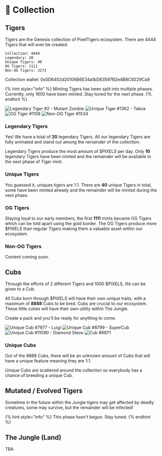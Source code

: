 # 🐯 Collection

## Tigers

Tigers are the Genesis collection of PixelTigers ecosystem. There are 4444 Tigers that will ever be created.&#x20;

`Collection: 4444`\
`Legendary: 20`\
`Unique Tigers: 40`\
`OG Tigers: 1111`\
`Non-OG Tigers: 3273`

Collection wallet: 0x0D6402d20106B6E34a1bD63597B2e4B8C9229Ca9

{% hint style="info" %}
Minting Tigers has been split into multiple phases. Currently, only 1600 have been minted. Stay tuned for the next phase.&#x20;
{% endhint %}

![Legendary Tiger #2 - Mutant Zombie](<../../.gitbook/assets/unnamed (2).gif>) ![Unique Tiger #1362 - Takoa](<../../.gitbook/assets/unnamed (4).png>) ![OG Tiger #1108](<../../.gitbook/assets/unnamed2 (1).png>) ![Non-OG Tiger #1534](<../../.gitbook/assets/unnamed3 (1).png>)

### Legendary Tigers

Yes! We have a total of **20** legendary Tigers. All our legendary Tigers are fully animated and stand out among the remainder of the collection.&#x20;

Legendary Tigers produce the most amount of $PIXELS per day. Only **10** legendary Tigers have been minted and the remainder will be available in the next phase of Tiger mint.

### Unique Tigers

You guessed it, uniques tigers are 1:1. There are **40** unique Tigers in total, some have been minted already and the remainder will be minted during the next phase.

### OG Tigers

Staying loyal to our early members, the first **1111** mints became OG Tigers which can be told apart using the gold border. The OG Tigers produce more $PIXELS than regular Tigers making them a valuable asset within our ecosystem.

### Non-OG Tigers

Content coming soon.&#x20;

## Cubs

Through the efforts of 2 different Tigers and 1000 $PIXELS, life can be given to a Cub.&#x20;

All Cubs born through $PIXELS will have their own unique traits, with a maximum of **8888** Cubs to be bred. Cubs are crucial to our ecosystem. These little cuties will have their own utility within The Jungle.&#x20;

Create a pack and you'll be ready for anything to come.

![Unique Cub #7977 - Luigi](<../../.gitbook/assets/unnamed (2).png>) ![Unique Cub #8799 - SuperCub](../../.gitbook/assets/supercub.png) ![Unique Cub #11090 - Diamond Steve](../../.gitbook/assets/steve.png) ![Cub #6971](../../.gitbook/assets/elmo.png)

### Unique Cubs

Out of the 8888 Cubs, there will be an unknown amount of Cubs that will have a unique feature meaning they are 1:1.&#x20;

Unique Cubs are scattered around the collection so everybody has a chance of breeding a unique Cub.

## Mutated / Evolved Tigers

Sometime in the future within the Jungle tigers may get affected by deadly creatures, some may survive, but the remainder will be infected!

{% hint style="info" %}
This phase hasn't begun. Stay tuned.
{% endhint %}

## The Jungle (Land)

TBA
